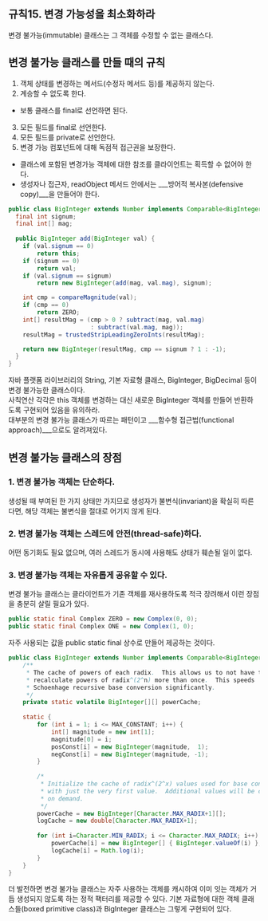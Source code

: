 ## 규칙15. 변경 가능성을 최소화하라
변경 불가능(immutable) 클래스는 그 객체를 수정할 수 없는 클래스다.

## 변경 불가능 클래스를 만들 때의 규칙

1. 객체 상태를 변경하는 메서드(수정자 메서드 등)를 제공하지 않는다.
2. 계승할 수 없도록 한다.
  - 보통 클래스를 final로 선언하면 된다.
3. 모든 필드를 final로 선언한다.
4. 모든 필드를 private로 선언한다.
5. 변경 가능 컴포넌트에 대해 독점적 접근권을 보장한다.
  - 클래스에 포함된 변경가능 객체에 대한 참조를 클라이언트는 획득할 수 없어야 한다.
  - 생성자나 접근자, readObject 메서드 안에서는 ___방어적 복사본(defensive copy)___을 만들어야 한다.
  
  
```java
public class BigInteger extends Number implements Comparable<BigInteger> {
  final int signum;
  final int[] mag;
  
  public BigInteger add(BigInteger val) {
    if (val.signum == 0)
        return this;
    if (signum == 0)
        return val;
    if (val.signum == signum)
        return new BigInteger(add(mag, val.mag), signum);

    int cmp = compareMagnitude(val);
    if (cmp == 0)
        return ZERO;
    int[] resultMag = (cmp > 0 ? subtract(mag, val.mag)
                       : subtract(val.mag, mag));
    resultMag = trustedStripLeadingZeroInts(resultMag);

    return new BigInteger(resultMag, cmp == signum ? 1 : -1);
  }
}
```
자바 플랫폼 라이브러리의 String, 기본 자료형 클래스, BigInteger, BigDecimal 등이 변경 불가능한 클래스이다.<br>
사칙연산 각각은 this 객체를 변경하는 대신 새로운 BigInteger 객체를 만들어 반환하도록 구현되어 있음을 유의하라.<br>
대부분의 변경 불가능 클래스가 따르는 패턴이고 ___함수형 접근법(functional approach)___으로도 알려져있다.

## 변경 불가능 클래스의 장점

### 1. 변경 불가능 객체는 단순하다.

생성될 때 부여된 한 가지 상태만 가지므로 생성자가 불변식(invariant)을 확실히 따른다면, 해당 객체는 불변식을 절대로 어기지 않게 된다.

### 2. 변경 불가능 객체는 스레드에 안전(thread-safe)하다.

어떤 동기화도 필요 없으며, 여러 스레드가 동시에 사용해도 상태가 훼손될 일이 없다.

### 3. 변경 불가능 객체는 자유롭게 공유할 수 있다.
변경 불가능 클래스는 클라이언트가 기존 객체를 재사용하도록 적극 장려해서 이런 장점을 충분히 살릴 필요가 있다.

```java
public static final Complex ZERO = new Complex(0, 0);
public static final Complex ONE = new Complex(1, 0);
```

자주 사용되는 값을 public static final 상수로 만들어 제공하는 것이다.

```java
public class BigInteger extends Number implements Comparable<BigInteger> {
	/**
	 * The cache of powers of each radix.  This allows us to not have to
	 * recalculate powers of radix^(2^n) more than once.  This speeds
	 * Schoenhage recursive base conversion significantly.
	 */
	private static volatile BigInteger[][] powerCache;
    
	static {
		for (int i = 1; i <= MAX_CONSTANT; i++) {
		    int[] magnitude = new int[1];
		    magnitude[0] = i;
		    posConst[i] = new BigInteger(magnitude,  1);
		    negConst[i] = new BigInteger(magnitude, -1);
		}
	
	    /*
	     * Initialize the cache of radix^(2^x) values used for base conversion
	     * with just the very first value.  Additional values will be created
	     * on demand.
	     */
	    powerCache = new BigInteger[Character.MAX_RADIX+1][];
	    logCache = new double[Character.MAX_RADIX+1];
	
	    for (int i=Character.MIN_RADIX; i <= Character.MAX_RADIX; i++) {
	        powerCache[i] = new BigInteger[] { BigInteger.valueOf(i) };
	        logCache[i] = Math.log(i);
	    }
	}
}
```

더 발전하면 변경 불가능 클래스는 자주 사용하는 객체를 캐시하여 이미 잇는 객체가 거듭 생성되지 않도록 하는 정적 팩터리를 제공할 수 있다. 기본 자료형에 대한 객체 클래스들(boxed primitive class)과 BigInteger 클래스는 그렇게 구현되어 있다.
